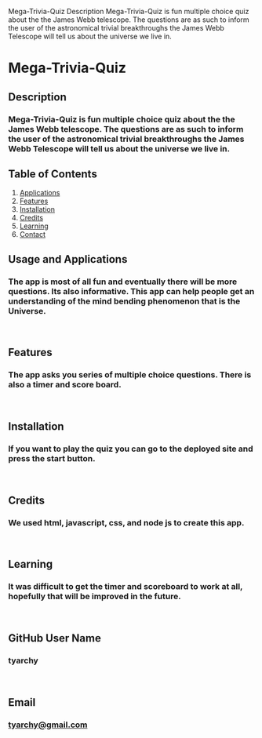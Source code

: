 Mega-Trivia-Quiz
Description
Mega-Trivia-Quiz is fun multiple choice quiz about the the James Webb telescope. The questions are as such to inform the user of the astronomical trivial breakthroughs the James Webb Telescope will tell us about the universe we live in.
# Mega-Trivia-Quiz

## Description
### Mega-Trivia-Quiz is fun multiple choice quiz about the the James Webb telescope.  The questions are as such to inform the user of the astronomical trivial breakthroughs the James Webb Telescope will tell us about the universe we live in.
  
## Table of Contents
1. [Applications](#Features)
2. [Features](#Features)
3. [Installation](#installation)
4. [Credits](#credits)
5. [Learning](#learning)
6. [Contact](#email)



## Usage and Applications
### The app is most of all fun and eventually there will be more questions.  Its also informative. This app can help people get an understanding of the mind bending phenomenon that is the Universe. 

<p>&nbsp;</p>  

## Features
### The app asks you series of multiple choice questions.  There is also a timer and score board.  

<p>&nbsp;</p>

## Installation
### If you want to play the quiz you can go to the deployed site and press the start button.

<p>&nbsp;</p>
  
## Credits
### We used html, javascript, css, and node js to create this app.

<p>&nbsp;</p>
  
## Learning
### It was difficult to get the timer and scoreboard to work at all, hopefully that will be improved in the future.

<p>&nbsp;</p>
  
## GitHub User Name
### tyarchy

<p>&nbsp;</p>
  
## Email
### tyarchy@gmail.com
